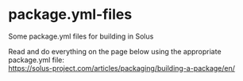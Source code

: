 # package.yml-files
Some package.yml files for building in Solus


Read and do everything on the page below using the appropriate package.yml file: <br/>
https://solus-project.com/articles/packaging/building-a-package/en/
